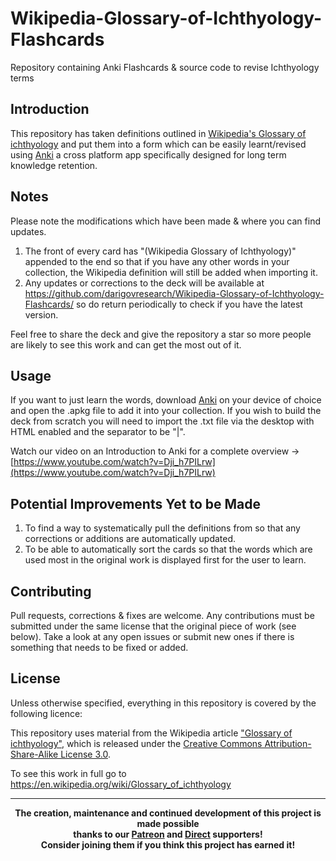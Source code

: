# Wikipedia-Glossary-of-Ichthyology-Flashcards
Repository containing Anki Flashcards &amp; source code to revise Ichthyology terms

## Introduction
This repository has taken definitions outlined in [Wikipedia's Glossary of ichthyology](https://en.wikipedia.org/wiki/Glossary_of_ichthyology) and put them into a form which can be easily learnt/revised using <a href="https://apps.ankiweb.net/">Anki</a> a cross platform app specifically designed for long term knowledge retention.

## Notes
Please note the modifications which have been made & where you can find updates.
1. The front of every card has "(Wikipedia Glossary of Ichthyology)" appended to the end so that if you have any other words in your collection, the Wikipedia definition will still be added when importing it.
2. Any updates or corrections to the deck will be available at <a href="https://github.com/darigovresearch/Wikipedia-Glossary-of-Ichthyology-Flashcards/">https://github.com/darigovresearch/Wikipedia-Glossary-of-Ichthyology-Flashcards/</a> so do return periodically to check if you have the latest version.

Feel free to share the deck and give the repository a star so more people are likely to see this work and can get the most out of it.

## Usage
If you want to just learn the words, download <a href="https://apps.ankiweb.net/">Anki</a> on your device of choice and open the .apkg file to add it into your collection. If you wish to build the deck from scratch you will need to import the .txt file via the desktop with HTML enabled and the separator to be "|".

Watch our video on an Introduction to Anki for a complete overview -> [https://www.youtube.com/watch?v=Dji_h7PILrw](https://www.youtube.com/watch?v=Dji_h7PILrw)

## Potential Improvements Yet to be Made
1. To find a way to systematically pull the definitions from so that any corrections or additions are automatically updated.
2. To be able to automatically sort the cards so that the words which are used most in the original work is displayed first for the user to learn.

## Contributing
Pull requests, corrections & fixes are welcome. Any contributions must be submitted under the same license that the original piece of work (see below). Take a look at any open issues or submit new ones if there is something that needs to be fixed or added.

## License
Unless otherwise specified, everything in this repository is covered by the following licence:

This repository uses material from the Wikipedia article <a href="https://en.wikipedia.org/wiki/Glossary_of_ichthyology">"Glossary of ichthyology"</a>, which is released under the <a href="https://creativecommons.org/licenses/by-sa/3.0/">Creative Commons Attribution-Share-Alike License 3.0</a>.

To see this work in full go to https://en.wikipedia.org/wiki/Glossary_of_ichthyology

----

<b>
<div align="center">
    The creation, maintenance and continued development of this project is made possible
    <br>
    thanks to our <a href="http://patreon.com/darigovresearch">Patreon</a> and <a href="https://www.darigovresearch.com/donate">Direct</a> supporters!
    <br>
    Consider joining them if you think this project has earned it!
</div>
</b>
